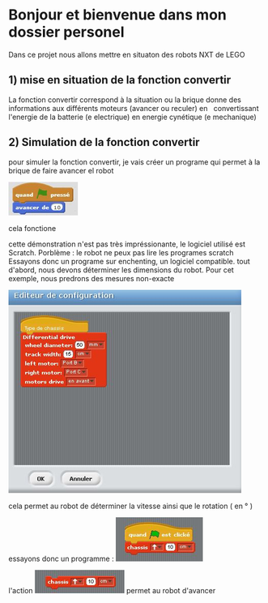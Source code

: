 ﻿# Bonjour et bienvenue dans mon dossier personel


Dans ce projet nous allons mettre en situaton des robots NXT de LEGO

## 1) mise en situation de la fonction convertir
La fonction convertir correspond à la situation ou la brique donne des informations aux différents moteurs (avancer ou reculer) en  
convertissant l'energie  de la batterie (e electrique) en energie cynétique (e mechanique)


## 2) Simulation de la fonction convertir
pour simuler la fonction convertir, je vais créer un programe qui permet à la brique de faire avancer el robot

![1er programe](https://github.com/ECaMorlaix-2SI-1718/CR/blob/master/Robotique/Simon%20Le_Gac_De_Lansalut/fonction%20convertir/Capture.JPG)

cela fonctione

cette démonstration n'est pas très impréssionante, le logiciel utilisé est Scratch. Porblème : le robot ne peux pas lire les programes scratch
Essayons donc un programe sur enchenting, un logiciel compatible.
tout d'abord, nous devons déterminer les dimensions du robot. Pour cet exemple, nous predrons des mesures non-exacte

![2e programe](https://github.com/ECaMorlaix-2SI-1718/CR/blob/master/Robotique/Simon%20Le_Gac_De_Lansalut/fonction%20convertir/img/2.JPG)

cela permet au robot de déterminer la vitesse ainsi que le rotation ( en ° )

essayons donc un programme :
![3e prgm](https://github.com/ECaMorlaix-2SI-1718/CR/blob/master/Robotique/Simon%20Le_Gac_De_Lansalut/fonction%20convertir/img/3.JPG)

l'action ![action](https://github.com/ECaMorlaix-2SI-1718/CR/blob/master/Robotique/Simon%20Le_Gac_De_Lansalut/fonction%20convertir/img/4.JPG) permet au robot d'avancer
